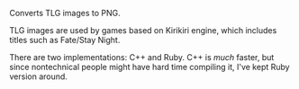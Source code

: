 Converts TLG images to PNG.

TLG images are used by games based on Kirikiri engine, which includes titles
such as Fate/Stay Night.

There are two implementations: C++ and Ruby. C++ is *much* faster, but since
nontechnical people might have hard time compiling it, I've kept Ruby version
around.
